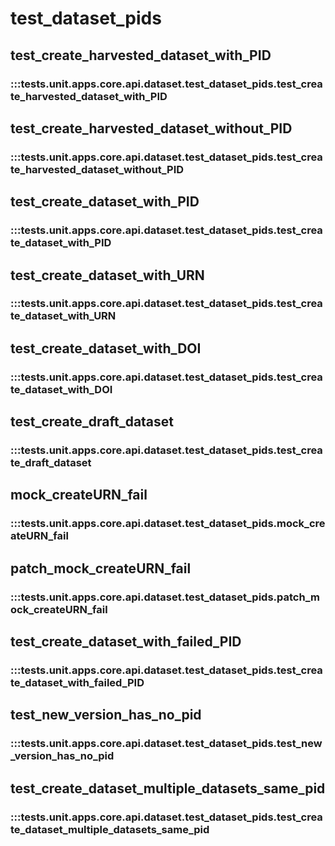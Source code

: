 # test_dataset_pids

## test_create_harvested_dataset_with_PID

### :::tests.unit.apps.core.api.dataset.test_dataset_pids.test_create_harvested_dataset_with_PID

## test_create_harvested_dataset_without_PID

### :::tests.unit.apps.core.api.dataset.test_dataset_pids.test_create_harvested_dataset_without_PID

## test_create_dataset_with_PID

### :::tests.unit.apps.core.api.dataset.test_dataset_pids.test_create_dataset_with_PID

## test_create_dataset_with_URN

### :::tests.unit.apps.core.api.dataset.test_dataset_pids.test_create_dataset_with_URN

## test_create_dataset_with_DOI

### :::tests.unit.apps.core.api.dataset.test_dataset_pids.test_create_dataset_with_DOI

## test_create_draft_dataset

### :::tests.unit.apps.core.api.dataset.test_dataset_pids.test_create_draft_dataset

## mock_createURN_fail

### :::tests.unit.apps.core.api.dataset.test_dataset_pids.mock_createURN_fail

## patch_mock_createURN_fail

### :::tests.unit.apps.core.api.dataset.test_dataset_pids.patch_mock_createURN_fail

## test_create_dataset_with_failed_PID

### :::tests.unit.apps.core.api.dataset.test_dataset_pids.test_create_dataset_with_failed_PID

## test_new_version_has_no_pid

### :::tests.unit.apps.core.api.dataset.test_dataset_pids.test_new_version_has_no_pid

## test_create_dataset_multiple_datasets_same_pid

### :::tests.unit.apps.core.api.dataset.test_dataset_pids.test_create_dataset_multiple_datasets_same_pid

